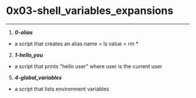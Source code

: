 # 0x03-shell_variables_expansions
---

1. ***0-alias***
- a script that creates an alias name = ls value = rm *

2. ***1-hello_you***
- a script that prints "hello user" where user is the current user

5. ***4-global_variables***
- a script that lists environment variables
